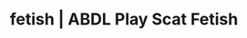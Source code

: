 ---
categories:
- Fantasy Kink
- Lingerie Art
- Gender-Fluid
- Slow Burn
- Mindful Kink
image: /assets/images/1747714157056.jpg
layout: post
schema:
  description: Premium adult content featuring ABDL Play, Scat Fetish. High-quality
    artwork with provocative themes.
  keywords:
  - Real Couples
  - ABDL Play
  - POV Erotica
  - Alt Aesthetic
  - Fantasy Kink
  - AI Erotica
  - Scat Fetish
  name: 1747714157056 | ABDL Play Scat Fetish
  type: VisualArtwork
seo:
  description: Featured content with exclusive ABDL Play, Scat Fetish. HD images available.
  keywords: ABDL Play, Scat Fetish
  og_image: /assets/images/1747714157056.jpg
  schema_type: VisualArtwork
tags:
- '#fetish'
- ABDL Play
- Scat Fetish
title: fetish | ABDL Play Scat Fetish
---